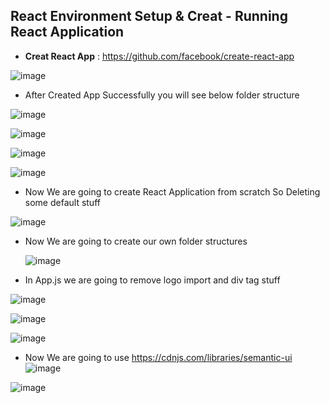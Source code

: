 ## React Environment Setup & Creat - Running React Application

* **Creat React App** : https://github.com/facebook/create-react-app

![image](https://user-images.githubusercontent.com/40323661/157257278-87e0cd4f-7a91-4e93-abc1-7944d9921eff.png)

* After Created App Successfully you will see below folder structure 

![image](https://user-images.githubusercontent.com/40323661/157257437-23a6b533-b566-42df-8a3f-4ff53e7e0720.png)

![image](https://user-images.githubusercontent.com/40323661/157258291-87751a22-a71e-4956-b1cf-e012cdd54207.png)

![image](https://user-images.githubusercontent.com/40323661/157258690-e81fd35f-d49a-44d9-a008-8132a7f39c42.png)

![image](https://user-images.githubusercontent.com/40323661/157259276-8b99ba7e-84d3-4760-938b-893eee64e716.png)

* Now We are going to create React Application from scratch So Deleting some default stuff

![image](https://user-images.githubusercontent.com/40323661/157260065-e79e5d2c-8a1e-465f-b5ee-a4a763c27ecb.png)

* Now We are going to create our own folder structures 
   
   ![image](https://user-images.githubusercontent.com/40323661/157261125-b0ab9628-d3ba-4221-b090-019b09f64752.png)
   
* In App.js we are going to remove logo import and div tag stuff

![image](https://user-images.githubusercontent.com/40323661/157261956-c839de4b-166b-47c6-91b3-0d44d6d6af5d.png)

![image](https://user-images.githubusercontent.com/40323661/157262893-9699519b-e5c0-41fa-8d1c-15330a114760.png)

![image](https://user-images.githubusercontent.com/40323661/157263059-fe8c869e-9bb4-41e5-951a-f44183375965.png)

* Now We are going to use  https://cdnjs.com/libraries/semantic-ui
![image](https://user-images.githubusercontent.com/40323661/157264408-eca3a5af-bc88-4960-9e14-227d589b4338.png)

![image](https://user-images.githubusercontent.com/40323661/157264463-d7264cf2-6f91-4e6b-ab52-115bc972b6c6.png)

